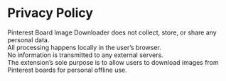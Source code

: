 # Privacy Policy

Pinterest Board Image Downloader does not collect, store, or share any personal data.  
All processing happens locally in the user’s browser.  
No information is transmitted to any external servers.  
The extension’s sole purpose is to allow users to download images from Pinterest boards for personal offline use.
